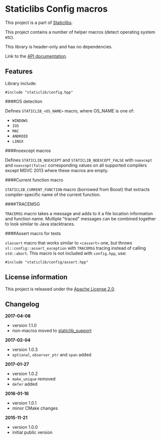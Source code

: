 Staticlibs Config macros
========================

This project is a part of [Staticlibs](http://staticlibs.net/).

This project contains a number of helper macros (detect operating system etc).

This library is header-only and has no dependencies.

Link to the [API documentation](http://staticlibs.github.io/staticlib_config/docs/html/namespacestaticlib_1_1config.html).

Features
--------

Library include:

    #include "staticlib/config.hpp"

####OS detection

Defines `STATICLIB_<OS_NAME>` macro, where OS_NAME is one of:

 - `WINDOWS`
 - `IOS`
 - `MAC`
 - `ANDROID`
 - `LINUX`

####noexcept macros

Defines `STATICLIB_NOEXCEPT` and `STATICLIB_NOEXCEPT_FALSE` with `noexcept` and `noexcept(false)`
corresponding values on all supported compilers except MSVC 2013 where these macros are empty.

####Current function macro

`STATICLIB_CURRENT_FUNCTION` macro (borrowed from Boost) that extracts compiler-specific
name of the current function.

####TRACEMSG

`TRACEMSG` macro takes a message and adds to it a file location information and function name.
Multiple "traced" messages can be combined together to look similar to Java stacktraces.

####Assert macro for tests

`slassert` macro that works similar to `<cassert>` one, but throws `sl::config::assert_exception` with
`TRACEMSG` tracing instead of calling `std::abort`. This macro is not included with `config.hpp`, use:

    #include "staticlib/config/assert.hpp"

License information
-------------------

This project is released under the [Apache License 2.0](http://www.apache.org/licenses/LICENSE-2.0).

Changelog
---------

**2017-04-08**

 * version 1.1.0
 * non-macros moved to [staticlib_support](https://github.com/staticlibs/staticlib_support)

**2017-02-04**

 * version 1.0.3
 * `optional`, `observer_ptr` and `span` added

**2017-01-27**

 * version 1.0.2
 * `make_unique` removed
 * `defer` added

**2016-01-16**

 * version 1.0.1
 * minor CMake changes

**2015-11-21**

 * version 1.0.0
 * initial public version
